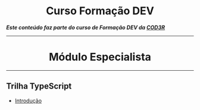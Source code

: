 # <h1 align="center">Curso Formação DEV</h1>

***Este conteúdo faz parte do curso de Formação DEV da [COD3R](https://www.cod3r.com.br)***
___

# <h1 align="center" />Módulo Especialista

___

## Trilha TypeScript

- [Introdução](ANOTACOES.md/#trilha-typescript---introdução)
